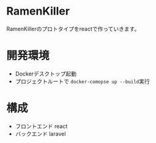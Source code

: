 # RamenKiller
RamenKillerのプロトタイプをreactで作っていきます。


# 開発環境
- Dockerデスクトップ起動
- プロジェクトルートで `docker-comopse up --build`実行

# 構成
- フロントエンド react
- バックエンド laravel